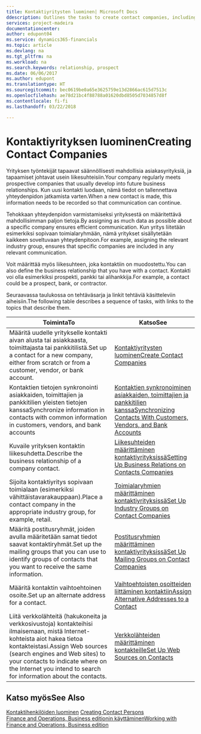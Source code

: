 ```yaml
---
title: Kontaktiyritysten luominen| Microsoft Docs
ddescription: Outlines the tasks to create contact companies, including assigning relevant data about prospects and defining the business relationships you have with companies.
services: project-madeira
documentationcenter: 
author: edupont04
ms.service: dynamics365-financials
ms.topic: article
ms.devlang: na
ms.tgt_pltfrm: na
ms.workload: na
ms.search.keywords: relationship, prospect
ms.date: 06/06/2017
ms.author: edupont
ms.translationtype: HT
ms.sourcegitcommit: bec0619be0a65e3625759e13d2866ac615d7513c
ms.openlocfilehash: ae78d21bc4f88788a01620dbd8505d7034857d8f
ms.contentlocale: fi-fi
ms.lasthandoff: 03/22/2018

---
```

# <a name="creating-contact-companies"></a><span data-ttu-id="c3014-102">Kontaktiyrityksen luominen</span><span class="sxs-lookup"><span data-stu-id="c3014-102">Creating Contact Companies</span></span>
<span data-ttu-id="c3014-103">Yrityksen työntekijät tapaavat säännöllisesti mahdollisia asiakasyrityksiä, ja tapaamiset johtavat usein liikesuhteisiin.</span><span class="sxs-lookup"><span data-stu-id="c3014-103">Your company regularly meets prospective companies that usually develop into future business relationships.</span></span> <span data-ttu-id="c3014-104">Kun uusi kontakti luodaan, nämä tiedot on tallennettava yhteydenpidon jatkamista varten.</span><span class="sxs-lookup"><span data-stu-id="c3014-104">When a new contact is made, this information needs to be recorded so that communication can continue.</span></span>

<span data-ttu-id="c3014-105">Tehokkaan yhteydenpidon varmistamiseksi yrityksestä on määritettävä mahdollisimman paljon tietoja.</span><span class="sxs-lookup"><span data-stu-id="c3014-105">By assigning as much data as possible about a specific company ensures efficient communication.</span></span> <span data-ttu-id="c3014-106">Kun yritys liitetään esimerkiksi sopivaan toimialaryhmään, nämä yritykset sisällytetään kaikkeen soveltuvaan yhteydenpitoon.</span><span class="sxs-lookup"><span data-stu-id="c3014-106">For example, assigning the relevant industry group, ensures that specific companies are included in any relevant communication.</span></span>

<span data-ttu-id="c3014-107">Voit määrittää myös liikesuhteen, joka kontaktiin on muodostettu.</span><span class="sxs-lookup"><span data-stu-id="c3014-107">You can also define the business relationship that you have with a contact.</span></span> <span data-ttu-id="c3014-108">Kontakti voi olla esimerkiksi prospekti, pankki tai alihankkija.</span><span class="sxs-lookup"><span data-stu-id="c3014-108">For example, a contact could be a prospect, bank, or contractor.</span></span>

<span data-ttu-id="c3014-109">Seuraavassa taulukossa on tehtäväsarja ja linkit tehtäviä käsitteleviin aiheisiin.</span><span class="sxs-lookup"><span data-stu-id="c3014-109">The following table describes a sequence of tasks, with links to the topics that describe them.</span></span>

| <span data-ttu-id="c3014-110">Toiminta</span><span class="sxs-lookup"><span data-stu-id="c3014-110">To</span></span> | <span data-ttu-id="c3014-111">Katso</span><span class="sxs-lookup"><span data-stu-id="c3014-111">See</span></span> |
| --- | --- |
| <span data-ttu-id="c3014-112">Määritä uudelle yritykselle kontakti aivan alusta tai asiakkaasta, toimittajasta tai pankkitilistä.</span><span class="sxs-lookup"><span data-stu-id="c3014-112">Set up a contact for a new company, either from scratch or from a customer, vendor, or bank account.</span></span> |[<span data-ttu-id="c3014-113">Kontaktiyritysten luominen</span><span class="sxs-lookup"><span data-stu-id="c3014-113">Create Contact Companies</span></span>](marketing-how-create-contact-companies.md) |
| <span data-ttu-id="c3014-114">Kontaktien tietojen synkronointi asiakkaiden, toimittajien ja pankkitilien yleisten tietojen kanssa</span><span class="sxs-lookup"><span data-stu-id="c3014-114">Synchronize information in contacts with common information in customers, vendors, and bank accounts</span></span> |[<span data-ttu-id="c3014-115">Kontaktien synkronoiminen asiakkaiden, toimittajien ja pankkitilien kanssa</span><span class="sxs-lookup"><span data-stu-id="c3014-115">Synchronizing Contacts With Customers, Vendors, and Bank Accounts</span></span>](marketing-synchronize-contacts-customers-vendors-bank-accounts.md) |
| <span data-ttu-id="c3014-116">Kuvaile yrityksen kontaktin liikesuhdetta.</span><span class="sxs-lookup"><span data-stu-id="c3014-116">Describe the business relationship of a company contact.</span></span> |[<span data-ttu-id="c3014-117">Liikesuhteiden määrittäminen kontaktiyrityksissä</span><span class="sxs-lookup"><span data-stu-id="c3014-117">Setting Up Business Relations on Contacts Companies</span></span>](marketing-business-relations.md) |
| <span data-ttu-id="c3014-118">Sijoita kontaktiyritys sopivaan toimialaan (esimerkiksi vähittäistavarakauppaan).</span><span class="sxs-lookup"><span data-stu-id="c3014-118">Place a contact company in the appropriate industry group, for example, retail.</span></span> |[<span data-ttu-id="c3014-119">Toimialaryhmien määrittäminen kontaktiyrityksissä</span><span class="sxs-lookup"><span data-stu-id="c3014-119">Set Up Industry Groups on Contact Companies</span></span>](marketing-industry-groups.md) |
| <span data-ttu-id="c3014-120">Määritä postitusryhmät, joiden avulla määritetään samat tiedot saavat kontaktiryhmät.</span><span class="sxs-lookup"><span data-stu-id="c3014-120">Set up the mailing groups that you can use to identify groups of contacts that you want to receive the same information.</span></span> |[<span data-ttu-id="c3014-121">Postitusryhmien määrittäminen kontaktiyrityksissä</span><span class="sxs-lookup"><span data-stu-id="c3014-121">Set Up Mailing Groups on Contact Companies</span></span>](marketing-mailing-groups.md) |
| <span data-ttu-id="c3014-122">Määritä kontaktin vaihtoehtoinen osoite.</span><span class="sxs-lookup"><span data-stu-id="c3014-122">Set up an alternate address for a contact.</span></span> |[<span data-ttu-id="c3014-123">Vaihtoehtoisten osoitteiden liittäminen kontaktiin</span><span class="sxs-lookup"><span data-stu-id="c3014-123">Assign Alternative Addresses to a Contact</span></span>](marketing-how-assign-alternate-address.md) |
| <span data-ttu-id="c3014-124">Liitä verkkolähteitä (hakukoneita ja verkkosivustoja) kontakteihisi ilmaisemaan, mistä Internet-kohteista aiot hakea tietoa kontakteistasi.</span><span class="sxs-lookup"><span data-stu-id="c3014-124">Assign Web sources (search engines and Web sites) to your contacts to indicate where on the Internet you intend to search for information about the contacts.</span></span> |[<span data-ttu-id="c3014-125">Verkkolähteiden määrittäminen kontakteille</span><span class="sxs-lookup"><span data-stu-id="c3014-125">Set Up Web Sources on Contacts</span></span>](marketing-web-sources.md) |

## <a name="see-also"></a><span data-ttu-id="c3014-126">Katso myös</span><span class="sxs-lookup"><span data-stu-id="c3014-126">See Also</span></span>
<span data-ttu-id="c3014-127">[Kontaktihenkilöiden luominen](marketing-create-contact-persons.md) </span><span class="sxs-lookup"><span data-stu-id="c3014-127">[Creating Contact Persons](marketing-create-contact-persons.md) </span></span>  
[<span data-ttu-id="c3014-128">Finance and Operations, Business editionin käyttäminen</span><span class="sxs-lookup"><span data-stu-id="c3014-128">Working with Finance and Operations, Business edition</span></span>](ui-work-product.md)

